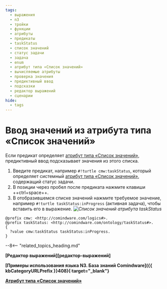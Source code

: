 ```yaml
---
tags:
  - выражения
  - n3
  - тройки
  - функции
  - атрибуты
  - предикаты
  - taskStatus
  - список значений
  - статус задачи
  - задача
  - enum
  - атрибут типа «Список значений»
  - вычисляемые атрибуты
  - проверка значения
  - предиктивный ввод
  - подсказки
  - редактор выражений
  - сценарии
hide:
  - tags
---
```


# Ввод значений из атрибута типа «Список значений»

Если предикат определяет [атрибут типа «Список значений»](attribute_enum.md), предиктивный ввод подсказывает значения из этого списка.

1. Введите предикат, например `#!turtle cmw:taskStatus`, который определяет системный [атрибут типа «Список значений»](attribute_enum.md), содержащий статус задачи.
2. В позиции через пробел после предиката нажмите клавиши ++ctrl+space++.
3. В отобразившемся списке значений нажмите требуемое значение, например `#!turtle taskStatus:inProgress` (активная задача), чтобы вставить его в выражение.
*![Список значений атрибута taskStatus](n3_editor_enum_autocomplete.png)*

```turtle title="Пример: выражение, возвращающее список задач со статусом «Выполняется»"
@prefix cmw: <http://comindware.com/logics#>.
@prefix taskStatus: <http://comindware.com/ontology/taskStatus#>.
{
  ?value cmw:taskStatus taskStatus:inProgress.                 
}
```

--8<-- "related_topics_heading.md"

**[Редактор выражений][редактор-выражений]**

**[Примеры использования языка N3. База знаний Comindware]({{ kbCategoryURLPrefix }}408){:target="_blank"}**

**[Атрибут типа «Список значений»](attribute_enum.md)**
